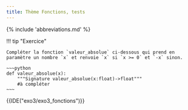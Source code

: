```yaml
---
title: Thème Fonctions, tests
---
```


{% include 'abbreviations.md' %}


!!! tip "Exercice"

    Compléter la fonction `valeur_absolue` ci-dessous qui prend en paramètre un nombre `x` et renvoie `x` si `x >= 0` et `-x` sinon.
        
    ~~~python
    def valeur_absolue(x): 
        """Signature valeur_absolue(x:float)->float"""  
        #à compléter
    ~~~


{{IDE("exo3/exo3_fonctions")}} 